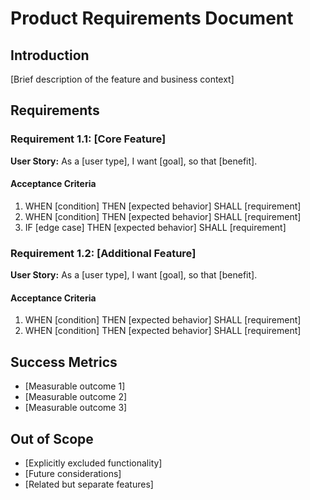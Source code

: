 # Product Requirements Document

## Introduction

[Brief description of the feature and business context]

## Requirements

### Requirement 1.1: [Core Feature]
**User Story:** As a [user type], I want [goal], so that [benefit].

#### Acceptance Criteria
1. WHEN [condition] THEN [expected behavior] SHALL [requirement]
2. WHEN [condition] THEN [expected behavior] SHALL [requirement]
3. IF [edge case] THEN [expected behavior] SHALL [requirement]

### Requirement 1.2: [Additional Feature]
**User Story:** As a [user type], I want [goal], so that [benefit].

#### Acceptance Criteria
1. WHEN [condition] THEN [expected behavior] SHALL [requirement]
2. WHEN [condition] THEN [expected behavior] SHALL [requirement]

## Success Metrics

- [Measurable outcome 1]
- [Measurable outcome 2]
- [Measurable outcome 3]

## Out of Scope

- [Explicitly excluded functionality]
- [Future considerations]
- [Related but separate features]